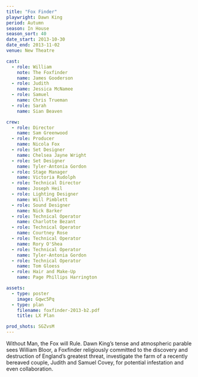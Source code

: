```yaml
---
title: "Fox Finder"
playwright: Dawn King
period: Autumn
season: In House
season_sort: 40
date_start: 2013-10-30
date_end: 2013-11-02
venue: New Theatre

cast:
  - role: William
    note: The Foxfinder
    name: James Gooderson
  - role: Judith
    name: Jessica McNamee
  - role: Samuel
    name: Chris Trueman
  - role: Sarah
    name: Sian Beaven

crew:
  - role: Director
    name: Sam Greenwood
  - role: Producer
    name: Nicola Fox
  - role: Set Designer
    name: Chelsea Jayne Wright
  - role: Set Designer
    name: Tyler-Antonia Gordon
  - role: Stage Manager
    name: Victoria Rudolph
  - role: Technical Director
    name: Joseph Heil
  - role: Lighting Designer
    name: Will Pimblett
  - role: Sound Designer
    name: Nick Barker
  - role: Technical Operator
    name: Charlotte Bezant
  - role: Technical Operator
    name: Courtney Rose
  - role: Technical Operator
    name: Rory O'Shea
  - role: Technical Operator
    name: Tyler-Antonia Gordon
  - role: Technical Operator
    name: Tom Gloess
  - role: Hair and Make-Up
    name: Page Phillips Harrington

assets:
  - type: poster
    image: Gqwc5Pq
  - type: plan
    filename: foxfinder-2013-b2.pdf
    title: LX Plan

prod_shots: SGZvsM
---
```


Without Man, the Fox will Rule. Dawn King’s tense and atmospheric parable sees William Bloor, a Foxfinder religiously committed to the discovery and destruction of England’s greatest threat, investigate the farm of a recently bereaved couple, Judith and Samuel Covey, for potential infestation and even collaboration.
